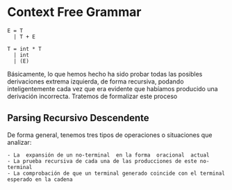 # Context Free Grammar

    E = T
      | T + E
    
    T = int * T
      | int
      | (E)

Básicamente, lo que hemos hecho ha sido probar todas las posibles derivaciones extrema izquierda, de forma recursiva, podando inteligentemente cada vez que era evidente que habíamos producido una derivación incorrecta. Tratemos de formalizar este proceso

## Parsing  Recursivo Descendente

De  forma  general,  tenemos  tres  tipos  de  operaciones  o  situaciones  que  analizar:

    - La  expansión de un no-terminal  en la forma  oracional  actual
    - La prueba recursiva de cada una de las producciones de este no-terminal
    - La comprobación de que un terminal generado coincide con el terminal esperado en la cadena